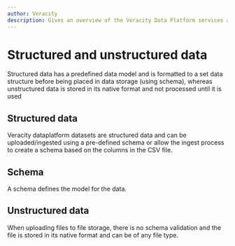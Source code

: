 ```yaml
---
author: Veracity
description: Gives an overview of the Veracity Data Platform services and related components.
---
```


# Structured and unstructured data
Structured data has a predefined data model and is formatted to a set data structure before being placed in data storage (using schema), whereas unstructured data is stored in its native format and not processed until it is used 

## Structured data
Veracity dataplatform datasets are structured data and can be uploaded/ingested using a pre-defined schema or allow the ingest process to create a schema based on the columns in the CSV file.

## Schema
A schema defines the model for the data.

## Unstructured data
When uploading files to file storage, there is no schema validation and the file is stored in its native format and can be of any file type.